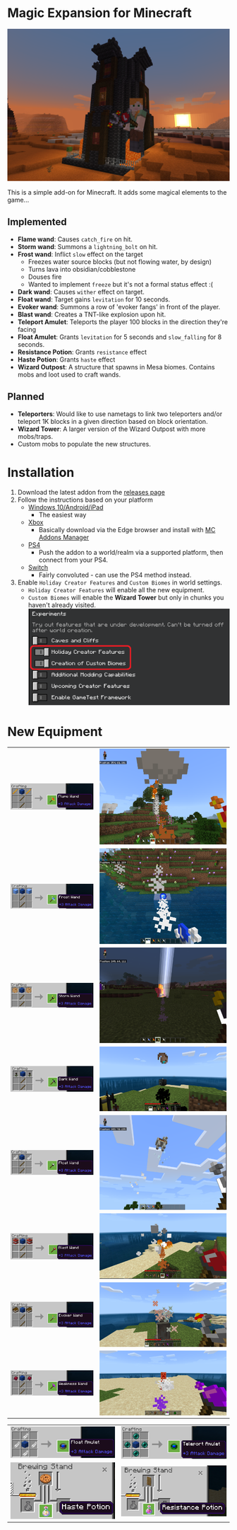 # Magic Expansion for Minecraft
![Alt text](media/logo.png "Logo")

This is a simple add-on for Minecraft. It adds some magical elements to the game...
## Implemented
- **Flame wand**: Causes `catch_fire` on hit.
- **Storm wand**: Summons a `lightning_bolt` on hit.
- **Frost wand**: Inflict `slow` effect on the target
  - Freezes water source blocks (but not flowing water, by design)
  - Turns lava into obsidian/cobblestone
  - Douses fire
  - Wanted to implement `freeze` but it's not a formal status effect :(
- **Dark wand**: Causes `wither` effect on target.
- **Float wand**: Target gains `levitation` for 10 seconds.
- **Evoker wand**: Summons a row of 'evoker fangs' in front of the player.
- **Blast wand**: Creates a TNT-like explosion upon hit.
- **Teleport Amulet**: Teleports the player 100 blocks in the direction they're facing
- **Float Amulet**: Grants `levitation` for 5 seconds and `slow_falling` for 8 seconds.
- **Resistance Potion**: Grants `resistance` effect
- **Haste Potion**: Grants `haste` effect
- **Wizard Outpost**: A structure that spawns in Mesa biomes. Contains mobs and loot used to craft wands.
## Planned
- **Teleporters**: Would like to use nametags to link two teleporters and/or teleport 1K blocks in a given direction based on block orientation.
- **Wizard Tower**: A larger version of the Wizard Outpost with more mobs/traps.
- Custom mobs to populate the new structures.

# Installation
1. Download the latest addon from the [releases page](https://github.com/thebearup/magic_expansion_for_minecraft/releases)
2. Follow the instructions based on your platform
    - [Windows 10/Android/iPad](https://www.minecraft.net/en-us/addons)
      - The easiest way
    - [Xbox](https://youtu.be/754amkN3dok?t=15)
      - Basically download via the Edge browser and install with [MC Addons Manager](https://www.microsoft.com/en-us/p/mc-addons-manager/9p8r42ntgllt?activetab=pivot:overviewtab)
    - [PS4](https://www.youtube.com/watch?v=BoDSPuH4x_U&ab_channel=AntonyandHarryGames)
      - Push the addon to a world/realm via a supported platform, then connect from your PS4.
    - [Switch](https://gaming.stackexchange.com/questions/384024/how-can-i-add-add-ons-to-my-game-on-the-nintendo-switch)
      - Fairly convoluted - can use the PS4 method instead.
3. Enable `Holiday Creator Features` and `Custom Biomes` in world settings.
    - `Holiday Creator Features` will enable all the new equipment.
    - `Custom Biomes` will enable the **Wizard Tower** but only in chunks you haven't already visited.
![Alt text](media/menu.png "Options")

# New Equipment
|   |   |
|---|---|
|![Alt text](media/flame_recipe.png "Flame wand")|![Alt text](media/flame.png "Flame wand")|
|![Alt text](media/freeze_recipe.png "Frost wand")|![Alt text](media/freeze.png "Frost wand")|
|![Alt text](media/lightning_recipe.png "Storm wand")|![Alt text](media/lightning.png "Storm wand")|
|![Alt text](media/dark_recipe.png "Dark wand")|![Alt text](media/dark.png "Dark wand")|
|![Alt text](media/float_recipe.png "Float wand")|![Alt text](media/float.png "Float wand")|
|![Alt text](media/blast_recipe.png "Blast wand")|![Alt text](media/blast.png "Blast wand")|
|![Alt text](media/evoker_recipe.png "Evoker wand")|![Alt text](media/evoker.png "Evoker wand")|
|![Alt text](media/weakness_recipe.png "Weakness wand")|![Alt text](media/weakness.png "Weakness wand")|

|   |   |
|---|---|
|![Alt text](media/float_a_recipe.png "Float Amulet")|![Alt text](media/teleport_a_recipe.png "Teleport Amulet")|
|![Alt text](media/haste_recipe.png "Haste Potion")|![Alt text](media/resistance_recipe.png "Resistance Potion")|
